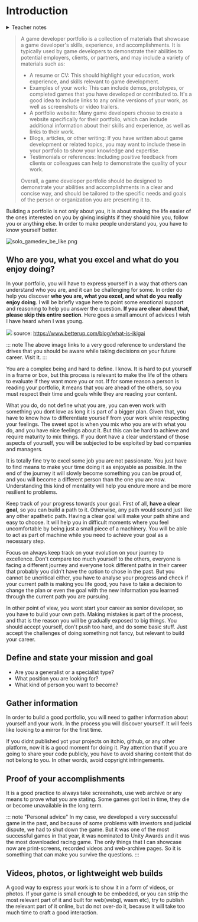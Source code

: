 # Introduction

<details>
<summary>Teacher notes</summary>
- Day 1: Teacher Introduction; Course Overview; Expectations; FERPA Waiver consent form for using github; Form for receiving feedback about their expectations and topics; 
- Day 2: Review expectations in class; Introduction to Randomness and Noise; Invite to explore fastnoise2 repo;
</details>

> A game developer portfolio is a collection of materials that showcase a game developer's skills, experience, and
> accomplishments. It is typically used by game developers to demonstrate their abilities to potential employers,
> clients, or partners, and may include a variety of materials such as:
>
> - A resume or CV: This should highlight your education, work experience, and skills relevant to game development.
> - Examples of your work: This can include demos, prototypes, or completed games that you have developed or
    contributed to. It's a good idea to include links to any online versions of your work, as well as screenshots or
    video trailers.
> - A portfolio website: Many game developers choose to create a website specifically for their portfolio, which can
    include additional information about their skills and experience, as well as links to their work.
> - Blogs, articles, or other writing: If you have written about game development or related topics, you may want to
    include these in your portfolio to show your knowledge and expertise.
> - Testimonials or references: Including positive feedback from clients or colleagues can help to demonstrate the
    quality of your work.
>
> Overall, a game developer portfolio should be designed to demonstrate your abilities and accomplishments in a
> clear and concise way, and should be tailored to the specific needs and goals of the person or organization you
> are presenting it to.

Building a portfolio is not only about you, it is about making the life easier of the ones interested on you by
giving insights if they should hire you, follow you or anything else. In order to make people understand you, you
have to know yourself better.

![solo_gamedev_be_like.png](https://pbs.twimg.com/media/GAH0ElVWEAEiEHF?format=jpg&name=900x900)

## Who are you, what you excel and what do you enjoy doing?

In your portfolio, you will have to express yourself in a way that others can understand who you are, and it can be
challenging for some. In order do help you discover **who you are, what you excel, and what do you really enjoy
doing**. I will be briefly vague here to point some emotional support and reasoning to help you answer the question.
**If you are clear about that, please skip this entire section**. Here goes a small amount of advices I wish I have
heard when I was young.

![](https://www.betterup.com/hs-fs/hubfs/Imported_Blog_Media/ikigai%20-%20sample%20ikigai%20diagram-1.png?width=2480&height=1418&name=ikigai%20-%20sample%20ikigai%20diagram-1.png)
source: https://www.betterup.com/blog/what-is-ikigai

::: note
The above image links to a very good reference to understand the drives that you should be aware while taking decisions
on your future career. Visit it.
:::

You are a complex being and hard to define. I know. It is hard to put yourself in a frame or box, but this process is
relevant to make the life of the others to evaluate if they want more you or not. If for some reason a person is
reading your portfolio, it means that you are ahead of the others, so you must respect their time and goals while
they are reading your content.

What you do, do not define what you are, you can even work with something you dont love as long it is part of a bigger
plan. Given that, you have to know how to differentiate yourself from your work while respecting your
feelings. The sweet spot is when you mix who you are with what you do, and you have nice feelings about it. But this
can be hard to achieve and require maturity to mix things. If you dont have a clear understand of those aspects of
yourself, you will be subjected to be exploited by bad companies and managers.

It is totally fine try to excel some job you are not passionate. You just have to find means to make your time
doing it as enjoyable as possible. In the end of the journey it will slowly become something you can be proud of,
and you will become a different person than the one you are now. Understanding this kind of mentality will help you
endure more and be more resilient to problems.

Keep track of your progress towards your goal. First of all, **have a clear goal**, so you can build a path to it.
Otherwise, any path would sound just like any other apathetic path. Having a clear goal will make your path
shine and easy to choose. It will help you in difficult moments where you feel uncomfortable by being just a small
piece of a machinery. You will be able to act as part of machine while you need to achieve your goal as a necessary
step.

Focus on always keep track on your evolution on your journey to excellence. Don't compare too much yourself to the
others, everyone is facing a different journey and everyone took different paths in their career that probably you
didn't have the option to chose in the past. But you cannot be uncritical either, you have to analyse your progress and
check if your current path is making you life good, you have to take a decision to change the plan or even the goal
with the new information you learned through the current path you are pursuing.

In other point of view, you wont start your career as senior developer, so you have to build your own path. Making
mistakes is part of the process, and that is the reason you will be gradually exposed to big things. You should
accept yourself, don't push too hard, and do some basic stuff. Just accept the challenges of doing something not
fancy, but relevant to build your career.

## Define and state your mission and goal

- Are you a generalist or a specialist type?
- What position you are looking for?
- What kind of person you want to become?

## Gather information

In order to build a good portfolio, you will need to gather information about yourself and your work. In the process
you will discover yourself. It will feels like looking to a mirror for the first time.

If you didnt published yot your projects on itchio, github, or any other platform, now it is a good moment for doing it.
Pay attention that if you are going to share your code publicly, you have to avoid sharing content that do not belong to
you. In other words, avoid copyright infringements.

## Proof of your accomplishments

It is a good practice to always take screenshots, use web archive or any means to prove what you are stating. Some games
got lost in time, they die or become unavailable in the long term.

::: note "Personal advice"
In my case, we developed a very successful game in the past, and because of some problems with investors and judicial
dispute, we had to shut down the game. But it was one of the most successful games in that year, it was nominated to
Unity Awards and it was the most downloaded racing game. The only things that I can showcase now are print-screens,
recorded videos and web-archive pages. So it is something that can make you survive the questions.
:::

## Videos, photos, or lightweight web builds

A good way to express your work is to show it in a form of videos, or photos. If your game is small enough to be
embedded, or you can strip the most relevant part of it and built for web(webgl, wasm etc), try to publish the relevant
part of it online, but do not over-do it, because it will take too much time to craft a good interaction.